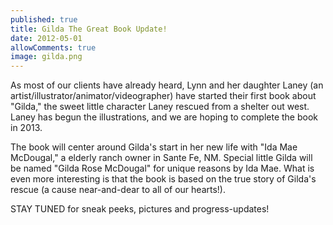 ```yaml
---
published: true
title: Gilda The Great Book Update!
date: 2012-05-01
allowComments: true
image: gilda.png
---
```


As most of our clients have already heard, Lynn and her daughter Laney (an artist/illustrator/animator/videographer) have started their first book about "Gilda," the sweet little character Laney rescued from a shelter out west. Laney has begun the illustrations, and we are hoping to complete the book in 2013.

The book will center around Gilda's start in her new life with "Ida Mae McDougal," a elderly ranch owner in Sante Fe, NM. Special little Gilda will be named "Gilda Rose McDougal" for unique reasons by Ida Mae. What is even more interesting is that the book is based on the true story of Gilda's rescue (a cause near-and-dear to all of our hearts!).

STAY TUNED for sneak peeks, pictures and progress-updates!
